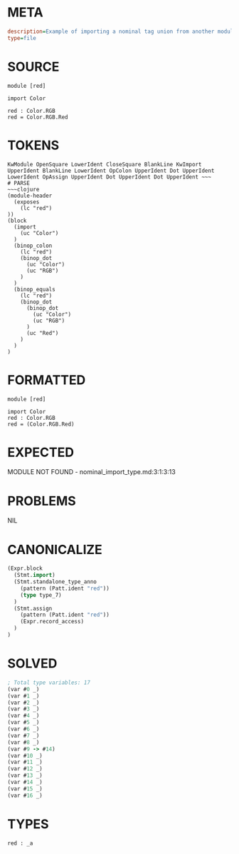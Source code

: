 # META
~~~ini
description=Example of importing a nominal tag union from another module
type=file
~~~
# SOURCE
~~~roc
module [red]

import Color

red : Color.RGB
red = Color.RGB.Red
~~~
# TOKENS
~~~text
KwModule OpenSquare LowerIdent CloseSquare BlankLine KwImport UpperIdent BlankLine LowerIdent OpColon UpperIdent Dot UpperIdent LowerIdent OpAssign UpperIdent Dot UpperIdent Dot UpperIdent ~~~
# PARSE
~~~clojure
(module-header
  (exposes
    (lc "red")
))
(block
  (import
    (uc "Color")
  )
  (binop_colon
    (lc "red")
    (binop_dot
      (uc "Color")
      (uc "RGB")
    )
  )
  (binop_equals
    (lc "red")
    (binop_dot
      (binop_dot
        (uc "Color")
        (uc "RGB")
      )
      (uc "Red")
    )
  )
)
~~~
# FORMATTED
~~~roc
module [red]

import Color
red : Color.RGB
red = (Color.RGB.Red)
~~~
# EXPECTED
MODULE NOT FOUND - nominal_import_type.md:3:1:3:13
# PROBLEMS
NIL
# CANONICALIZE
~~~clojure
(Expr.block
  (Stmt.import)
  (Stmt.standalone_type_anno
    (pattern (Patt.ident "red"))
    (type type_7)
  )
  (Stmt.assign
    (pattern (Patt.ident "red"))
    (Expr.record_access)
  )
)
~~~
# SOLVED
~~~clojure
; Total type variables: 17
(var #0 _)
(var #1 _)
(var #2 _)
(var #3 _)
(var #4 _)
(var #5 _)
(var #6 _)
(var #7 _)
(var #8 _)
(var #9 -> #14)
(var #10 _)
(var #11 _)
(var #12 _)
(var #13 _)
(var #14 _)
(var #15 _)
(var #16 _)
~~~
# TYPES
~~~roc
red : _a
~~~
